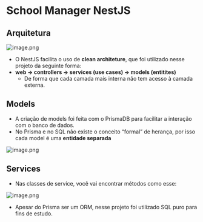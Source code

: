 # School Manager NestJS

## Arquitetura

![image.png](attachment:29029c3b-a326-44de-88c3-07e073b0b8a7:image.png)

- O NestJS facilita o uso de **clean architeture**, que foi utilizado nesse projeto da seguinte forma:
- **web → controllers → services (use cases) → models (entitites)**
    - De forma que cada camada mais interna não tem acesso à camada externa.

## Models

- A criação de models foi feita com o PrismaDB para facilitar a interação com o banco de dados.
- No Prisma e no SQL não existe o conceito “formal” de herança, por isso cada model é uma **entidade separada**

![image.png](attachment:4f3e14c6-112c-4aea-92e4-1ee04e8e7e66:image.png)

## Services

- Nas classes de service, você vai encontrar métodos como esse:

![image.png](attachment:ef73012c-a7fd-4e75-b76f-a9c49e4e6004:image.png)

- Apesar do Prisma ser um ORM, nesse projeto foi utilizado SQL puro para fins de estudo.